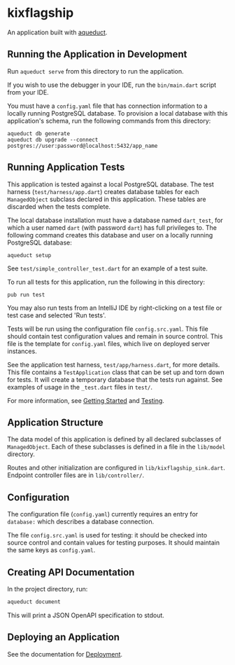 # kixflagship

An application built with [aqueduct](https://github.com/stablekernel/aqueduct).

## Running the Application in Development

Run `aqueduct serve` from this directory to run the application.

If you wish to use the debugger in your IDE, run the `bin/main.dart` script from your IDE.

You must have a `config.yaml` file that has connection information to a locally running PostgreSQL database. To provision a local database with this application's schema, run the following commands from this directory:

```
aqueduct db generate
aqueduct db upgrade --connect postgres://user:password@localhost:5432/app_name
```

## Running Application Tests

This application is tested against a local PostgreSQL database. The test harness (`test/harness/app.dart`) creates database tables for each `ManagedObject` subclass declared in this application. These tables are discarded when the tests complete.

The local database installation must have a database named `dart_test`, for which a user named `dart` (with password `dart`) has full privileges to.
The following command creates this database and user on a locally running PostgreSQL database:

```
aqueduct setup
```

See `test/simple_controller_test.dart` for an example of a test suite.

To run all tests for this application, run the following in this directory:

```
pub run test
```

You may also run tests from an IntelliJ IDE by right-clicking on a test file or test case and selected 'Run tests'.

Tests will be run using the configuration file `config.src.yaml`. This file should contain  test configuration values and remain in source control. This file is the template for `config.yaml` files, which live on deployed server instances. 

See the application test harness, `test/app/harness.dart`, for more details. This file contains a `TestApplication` class that can be set up and torn down for tests. It will create a temporary database that the tests run against. See examples of usage in the `_test.dart` files in `test/`.

For more information, see [Getting Started](https://aqueduct.io/docs/) and [Testing](https://aqueduct.io/docs/testing/overview).

## Application Structure

The data model of this application is defined by all declared subclasses of `ManagedObject`. Each of these subclasses is defined in a file in the `lib/model` directory.

Routes and other initialization are configured in `lib/kixflagship_sink.dart`. Endpoint controller files are in `lib/controller/`.


## Configuration

The configuration file (`config.yaml`) currently requires an entry for `database:` which describes a database connection.

The file `config.src.yaml` is used for testing: it should be checked into source control and contain values for testing purposes. It should maintain the same keys as `config.yaml`.

## Creating API Documentation

In the project directory, run:

```bash
aqueduct document
```

This will print a JSON OpenAPI specification to stdout.

## Deploying an Application

See the documentation for [Deployment](https://aqueduct.io/docs/deploy/overview/).